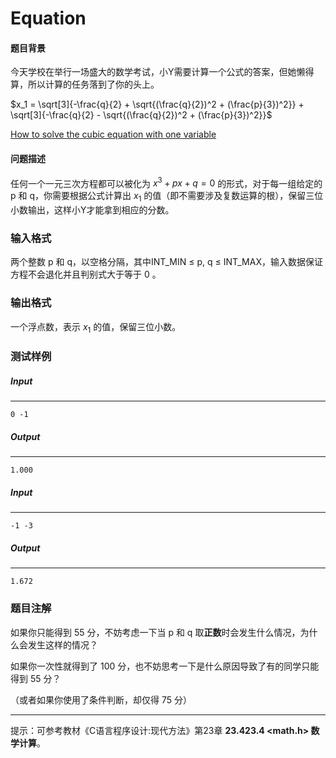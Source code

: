 # Equation

#### 题目背景

今天学校在举行一场盛大的数学考试，小Y需要计算一个公式的答案，但她懒得算，所以计算的任务落到了你的头上。

$x_1 = \sqrt[3]{-\frac{q}{2} + \sqrt{(\frac{q}{2})^2 + (\frac{p}{3})^2}} +  \sqrt[3]{-\frac{q}{2} - \sqrt{(\frac{q}{2})^2 + (\frac{p}{3})^2}}$

[How to solve the cubic equation with one variable](https://baike.baidu.com/item/一元三次方程求根公式/10721952?fr=aladdin)

#### 问题描述

任何一个一元三次方程都可以被化为 $x^3 + px +q = 0$ 的形式，对于每一组给定的 p 和 q，你需要根据公式计算出 $x_1$ 的值（即不需要涉及复数运算的根），保留三位小数输出，这样小Y才能拿到相应的分数。

### 输入格式

两个整数 p 和 q，以空格分隔，其中INT_MIN ≤ p, q ≤ INT_MAX，输入数据保证方程不会退化并且判别式大于等于 0 。

### 输出格式

一个浮点数，表示 $x_1$ 的值，保留三位小数。

### 测试样例

##### Input

------

```
0 -1
```

##### Output

------

```
1.000
```

##### Input

------

```
-1 -3
```

##### Output

------

```
1.672
```

### 题目注解

如果你只能得到 55 分，不妨考虑一下当 p 和 q 取**正数**时会发生什么情况，为什么会发生这样的情况？

如果你一次性就得到了 100 分，也不妨思考一下是什么原因导致了有的同学只能得到 55 分？

（或者如果你使用了条件判断，却仅得 75 分）

------

提示：可参考教材《C语言程序设计:现代方法》第23章 **23.423.4 <math.h> 数学计算**。